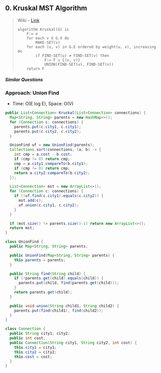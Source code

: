## 0. Kruskal MST Algorithm

> Wiki - [Link](https://en.wikipedia.org/wiki/Kruskal%27s_algorithm)
>
> ```
> algorithm Kruskal(G) is
>     F:= ∅
>     for each v ∈ G.V do
>         MAKE-SET(v)
>     for each (u, v) in G.E ordered by weight(u, v), increasing do
>         if FIND-SET(u) ≠ FIND-SET(v) then
>             F:= F ∪ {(u, v)}
>             UNION(FIND-SET(u), FIND-SET(v))
>     return F
> ```

##### Similar Questions



### Approach: Union Find

- Time: O(E log E), Space: O(V)

```java
public List<Connection> Kruskal(List<Connection> connections) {
  Map<String, String> parents = new HashMap<>();
  for (Connection c: connections) {
    parents.put(c.city1, c.city1);
    parents.put(c.city2, c.city2);
  }

  UnionFind uf = new UnionFind(parents);
  Collections.sort(connections, (a, b) -> {
    int cmp = a.cost - b.cost;
    if (cmp != 0) return cmp;
    cmp = a.city1.compareTo(b.city1);
    if (cmp != 0) return cmp;
    return a.city2.compareTo(b.city2);
  });

  List<Connection> mst = new ArrayList<>();
  for (Connection c: connections) {
    if (!uf.find(c.city1).equals(c.city2)) {
      mst.add(c);
      uf.union(c.city1, c.city2);
    }
  }

  if (mst.size() != parents.size()-1) return new ArrayList<>();
  return mst;
}

class UnionFind {
  public Map<String, String> parents;

  public UnionFind(Map<String, String> parents) {
    this.parents = parents;
  }

  public String find(String child) {
    if (!parents.get(child).equals(child)) {
      parents.put(child, find(parents.get(child)));
    }
    return parents.get(child);
  }

  public void union(String child1, String child2) {
    parents.put(find(child1), find(child2));
  }
}

class Connection {
  public String city1, city2;
  public int cost;
  public Connection(String city1, String city2, int cost) {
    this.city1 = city1;
    this.city2 = city2;
    this.cost = cost;
  }
}
```

